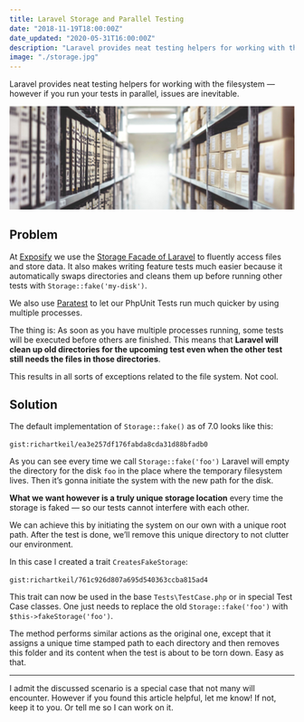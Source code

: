 ```yaml
---
title: Laravel Storage and Parallel Testing
date: "2018-11-19T18:00:00Z"
date_updated: "2020-05-31T16:00:00Z"
description: "Laravel provides neat testing helpers for working with the filesystem — however if you run your tests in parallel, issues are inevitable."
image: "./storage.jpg"
---
```


Laravel provides neat testing helpers for working with the filesystem — however if you run your tests in parallel, issues are inevitable.

![File Storage in real life (by Samuel Zeller)](./storage.jpg)

## Problem

At [Exposify](https://exposify.de) we use the [Storage Facade of Laravel](https://laravel.com/docs/7.x/filesystem) to fluently access files and store data. It also makes writing feature tests much easier because it automatically swaps directories and cleans them up before running other tests with `Storage::fake('my-disk')`.

We also use [Paratest](https://github.com/paratestphp/paratest) to let our PhpUnit Tests run much quicker by using multiple processes.

The thing is: As soon as you have multiple processes running, some tests will be executed before others are finished. This means that **Laravel will clean up old directories for the upcoming test even when the other test still needs the files in those directories**.

This results in all sorts of exceptions related to the file system. Not cool.

## Solution

The default implementation of `Storage::fake()` as of 7.0 looks like this:

`gist:richartkeil/ea3e257df176fabda8cda31d88bfadb0`

As you can see every time we call `Storage::fake('foo')` Laravel will empty the directory for the disk `foo` in the place where the temporary filesystem lives. Then it’s gonna initiate the system with the new path for the disk.

**What we want however is a truly unique storage location** every time the storage is faked — so our tests cannot interfere with each other.

We can achieve this by initiating the system on our own with a unique root path. After the test is done, we’ll remove this unique directory to not clutter our environment.

In this case I created a trait `CreatesFakeStorage`:

`gist:richartkeil/761c926d807a695d540363ccba815ad4`

This trait can now be used in the base `Tests\TestCase.php` or in special Test Case classes. One just needs to replace the old `Storage::fake('foo')` with `$this->fakeStorage('foo')`.

The method performs similar actions as the original one, except that it assigns a unique time stamped path to each directory and then removes this folder and its content when the test is about to be torn down. Easy as that.

---

I admit the discussed scenario is a special case that not many will encounter. However if you found this article helpful, let me know! If not, keep it to you. Or tell me so I can work on it.
